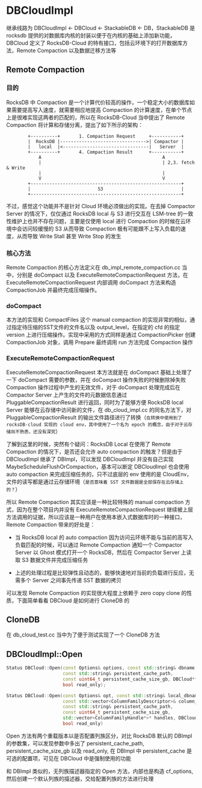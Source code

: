 # DBCloudImpl

继承线路为 DBCloudImpl <- DBCloud <- StackableDB <- DB，StackableDB 是 rocksdb 提供的对数据库内核的封装以便于在内核的基础上添加新功能，DBCloud 定义了 RocksDB-Cloud 的特有接口，包括云环境下的打开数据库方法，Remote Compaction 以及数据迁移方法等

## Remote Compaction

### 目的

RocksDB 中 Compaction 是一个计算代价较高的操作，一个稳定大小的数据库如果需要提高写入速度，就需要相应地提高 Compaction 的计算速度，在单个节点上是很难实现这两者的匹配的，所以在 RocksDB-Cloud 当中提出了 Remote Compaction 将计算和存储分离，提出了如下所示的架构：

``` plain
        +----------+       1. Compaction Request     +-----------+
        |  RocksDB |-------------------------------->| Compactor |
        |   local  |<--------------------------------|   Server  |
        +----------+       4. Compaction Result      +-----------+
            A                                             A
            |                                             | 2,3. fetch & Write
            |                                             |
            V                                             V
        +--------------------------------------------------------+
        |                         S3                             |
        +--------------------------------------------------------+
```

不过，感觉这个功能并不是针对 Cloud 环境必须做出的实现。在去掉 Compactor Server 的情况下，仅仅通过 RocksDB local 与 S3 进行交互在 LSM-tree 的一致性维护上也并不存在问题，主要是仅使用 local 进行 Compaction 的时候在云环境中会访问较缓慢的 S3 从而导致 Compaction 极有可能跟不上写入负载的速度，从而导致 Write Stall 甚至 Write Stop 的发生

### 核心方法

Remote Compaction 的核心方法定义在 db_impl_remote_compaction.cc 当中，分别是 doCompact 以及 ExecuteRemoteCompactionRequest 方法，在 ExecuteRemoteCompactionRequest 内部调用 doCompact 方法来构造 CompactionJob 并最终完成压缩操作。

### doCompact

本方法的实现和 CompactFiles 这个 manual compaction 的实现非常的相似，通过指定待压缩的SST文件的文件名以及 output_level，在指定的 cfd 的指定 version 上进行压缩操作。实现中采用的方式同样是通过 CompactionPicker 创建 CompactionJob 对象，调用 Prepare 最终调用 run 方法完成 Compaction 操作

### ExecuteRemoteCompactionRequest

ExecuteRemoteCompactionRequest 本方法就是在 doCompact 基础上处理了一下 doCompact 需要的参数，并在 doCompact 操作失败的时候删除掉失败 Compaction 操作过程中产生的无效文件，对于 doCompact 处理完成后在 Compactor Server 上产生的文件的元数据信息通过 PluggableCompactionResult 进行返回，同时为了能够方便 RocksDB local Server 能够在云存储中访问新的文件，在 db_cloud_impl.cc 的同名方法下，对 PluggableCompactionResult 的输出文件路径进行了转换（`在转换中使用到了 rocksDB-cloud 实现的 cloud env，其中使用了一个名为 epoch 的概念，由于对于云存储尚不熟悉，还没有深究`）

了解到这里的时候，突然有个疑问：RocksDB Local 在使用了 Remote Compaction 的情况下，是否还会允许 auto compaction 的触发？但是由于 DBCloudImpl 继承了 DBImpl，可以发现 DBCloudImpl 并没有自己实现 MaybeScheduleFlushOrCompaction，基本可以断定 DBCloudImpl 也会使用 auto compaction 来完成压缩任务的，只不过底层的 env 使用的是 CloudEnv，文件的读写都是通过云存储环境（`是否意味着 SST 文件数据是全部保存在云存储上的？`）

所以 Remote Compaction 其实应该是一种比较特殊的 manual compaction 方式，因为在整个项目内并没有 ExecuteRemoteCompactionRequest 继续被上层方法调用的证据，所以应该是一种用户在使用本嵌入式数据库时的一种接口，Remote Compaction 带来的好处是：

- 当 RocksDB local 的 auto compaction 因为访问云环境不能与当前的高写入负载匹配的时候，可以通过 Remote Compaction 通知一个 Compactor Server 以 Ghost 模式打开一个 RocksDB，然后在 Compactor Server 上读取 S3 数据文件并完成压缩任务

- 上述的处理过程是比较弹性且动态的，能够快速地对当前的负载进行反应，无需多个 Server 之间事先传递 SST 数据的拷贝

可以发现 Remote Compaction 的实现很大程度上依赖于 zero copy clone 的性质，下面简单看看 DBCloud 是如何进行 CloneDB 的

## CloneDB

在 db_cloud_test.cc 当中为了便于测试实现了一个 CloneDB 方法

## DBCloudImpl::Open

``` C++
Status DBCloud::Open(const Options& options, const std::string& dbname,
                     const std::string& persistent_cache_path,
                     const uint64_t persistent_cache_size_gb, DBCloud** dbptr,
                     bool read_only);

Status DBCloud::Open(const Options& opt, const std::string& local_dbname,
                     const std::vector<ColumnFamilyDescriptor>& column_families,
                     const std::string& persistent_cache_path,
                     const uint64_t persistent_cache_size_gb,
                     std::vector<ColumnFamilyHandle*>* handles, DBCloud** dbptr,
                     bool read_only)
```

Open 方法有两个重载版本以是否配置列族区分，对比 RocksDB 默认的 DBImpl 的参数集，可以发现参数中多出了 persistent_cache_path, persistent_cache_size_gb 以及 read_only, 在 DBImpl 中 persistent_cache 是可选的配置项，可见在 DBCloud 中是强制使用的功能

和 DBImpl 类似的，无列族描述器指定的 Open 方法，内部也是构造 cf_options, 然后创建一个默认列族的描述器，交给配置列族的方法进行处理